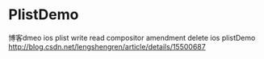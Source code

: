 PlistDemo
=========

博客dmeo
 ios  plist write read  compositor  amendment  delete
ios plistDemo http://blog.csdn.net/lengshengren/article/details/15500687
